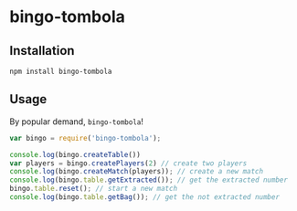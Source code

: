# bingo-tombola
## Installation

    npm install bingo-tombola

## Usage

By popular demand, `bingo-tombola`!

```js
var bingo = require('bingo-tombola');

console.log(bingo.createTable())
var players = bingo.createPlayers(2) // create two players
console.log(bingo.createMatch(players)); // create a new match
console.log(bingo.table.getExtracted()); // get the extracted number
bingo.table.reset(); // start a new match
console.log(bingo.table.getBag()); // get the not extracted number

```
